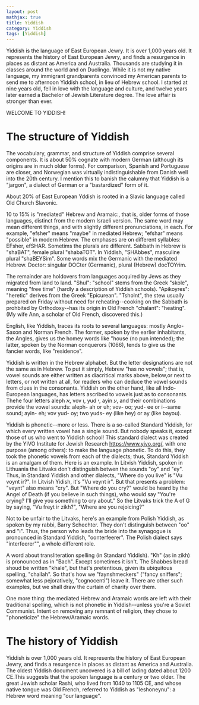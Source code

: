 ```yaml
---
layout: post
mathjax: true
title: Yiddish
category: Yiddish
tags: [Yiddish]
---
```


Yiddish is the language of East European Jewry. It is over 1,000 years old. It represents the history of East European Jewry, and finds a resurgence in places as distant as America and Australia. Thousands are studying it in classes around the world and on Duolingo. While it is not my native language, my immigrant grandparents convinced my American parents to send me to afternoon Yiddish school, in lieu of Hebrew school. I started at nine years old, fell in love with the language and culture, and twelve years later earned a Bachelor of Jewish Literature degree. The love affair is stronger than ever. 

WELCOME TO YIDDISH!

# The structure of Yiddish
The vocabulary, grammar, and structure of Yiddish comprise several components. It is about 50% cognate with modern German (although its origins are in much older forms). For comparison, Spanish and Portuguese are closer, and Norwegian was virtually indistinguishable from Danish well into the 20th century. I mention this to banish the calumny that Yiddish is a "jargon", a dialect of German or a "bastardized" form of it. 

About 20% of East European Yddish is rooted in a Slavic language called Old Church Slavonic.

10 to 15% is "mediated" Hebrew and Aramaic:, that is, older forms of those languages, distinct from the modern Israeli version. The same word may mean different things, and with slightly different pronunciations, in each. For example, "efsher" means "maybe" in mediated Hebrew; "efshar" means "possible" in modern Hebrew. The emphases are on different syllables: EFsher, efSHAR. Sometims the plurals are different. Sabbath in Hebrew is "shaBAT", female plural "shabaTOT". In Yiddish, "SHAbbes", masculine plural "shaBEYSim". Some words mix the Germanic with the mediated Hebrew. Doctor: singular DOCter (Germanic), plural (Hebrew) docTOYrim. 

The remainder are holdovers from languages acquired by Jews as they migrated from land to land.  "Shul": "school" stems from the Greek "skole", meaning "free time" (hardly a description of Yiddish schools). "Apikoyres": "heretic" derives from the Greek "Epicurean". "Tsholnt", the stew usually prepared on Friday without need for reheating--cooking on the Sabbath is prohbited by Orthodoxy--has its origin in Old French "chalant": "heating". (My wife Ann, a scholar of Old French, discovered this.)

English, like Yiddish, traces its roots to several languages: mostly Anglo-Saxon and Norman French. The former, spoken by the earlier inhabitants, the  Angles, gives us the homey words like "house (no pun intended); the latter, spoken by the Norman conquerors (1066), tends to give us the fancier words, like "residence".

Yiddish is written in the Hebrew alphabet. But the letter designations are not the same as in Hebrew. To put it simply, Hebrew  "has no vowels"; that is, vowel sounds are either written as diacritical marks above, below,or next to letters, or not written at all, for readers who can deduce the vowel sounds from clues in the consonants.  Yiddish on the other hand, like all Indo-European languages, has letters ascribed to vowels just as to consonants. Thehe four letters aleph א, vov ו, yud י, ayin ע, and their combinations provide the vowel sounds: aleph- ah or uh; vov- oo; yud- ee or i--same sound; ayin- eh; vov yud- oy; two yuds- ey (like hey) or ay (like bayou).

Yiddish is phonetic--more or less. There is a so-called Standard Yiddish, for which every written vowel has a single sound. But nobody speaks it, except those of us who went to Yiddish school! This standard dialect was created by the YIVO Institute for Jewish Research https://www.yivo.org/, with one purpose (among others): to make the language phonetic. To do this, they took the phonetic vowels from each of the dialects; thus, Standard Yiddish is an amalgam of them.  Here is an example. In Litvish Yiddish, spoken in Lithuania the Litvaks don't distinguish betwen the sounds "oy" and "ey". Thus, in Standard Yiddish and other dialects, "Where do you live" is "Vu voynt ir?".  In Litvish Yidish, it's "Vu veynt ir". But that presents a problem: "veynt" also means "cry". But "Where do you cry?" would be heard by the Angel of Death (if you believe in such things), who would say "You're crying? I'll give you something to cry about." So the Litvaks trick the A of G by saying, "Vu freyt ir zikh?", "Where are you rejoicing?" 

Not to be unfair to the Litvaks, here's an example from Polish Yiddish, as spoken by my rabbi, Barry Schechter. They don't distinguish between "oo" and "i". Thus, the person who leads the bride into the synagogue is pronounced in Standard Yiddish, "oonterfeerer". The Polish dialect says "interfeerer"", a whole different role.

A word about transliteration spelling (in Standard Yiddish). "Kh" (as in zikh) is pronounced as in "Bach". Except sometimes it isn't. The Shabbes bread shoud be written "khale", but that's pretentious, given its ubiquitous spelling, "challah". So that's how we "faynshmeckers" ("fancy sniffers"; somewhat less pejoratively, "cognocenti") leave it.  There are other such examples, but we shall draw the curtain of charity over them.



One more thing: the mediated Hebrew and Aramaic words are left with their traditional spelling, which is not phonetic in Yiddish--unless you're a Soviet Communist. Intent on removing any remnant of religion, they chose to "phoneticize" the Hebrew/Aramaic words. 

# The history of Yiddish
Yiddish is over 1,000 years old. It represents the history of East European Jewry, and finds a resurgence in places as distant as America and Australia. The oldest Yiddish document uncovered is a bill of lading dated about 1200 CE.This suggests that the spoken language is a century or two older. The great Jewish scholar Rashi, who lived from 1040 to 1105 CE, and whose native tongue was Old French, referred to Yiddish as "leshoneynu": a Hebrew word meaning "our language". 


